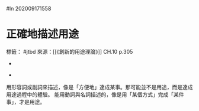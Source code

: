 #ln 202009171558
# 正確地描述用途
標籤： #jtbd
來源：[[《創新的用途理論》]] CH.10 p.305

-

>

-

用形容詞或副詞來描述，像是「方便地」達成某事。那可能並不是用途，而是達成用途過程中的體驗。
能用動詞與名詞描述的，像是用「某個方式」完成「某件事」，才是用途。
